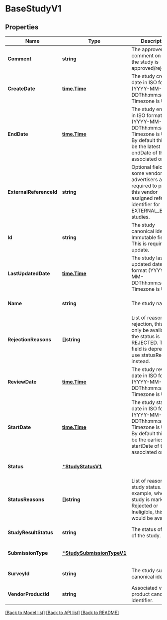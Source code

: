 # BaseStudyV1

## Properties
Name | Type | Description | Notes
------------ | ------------- | ------------- | -------------
**Comment** | **string** | The approver&#x27;s comment on why the study is approved/rejected. | [optional] [default to null]
**CreateDate** | [**time.Time**](time.Time.md) | The study creation date in ISO format (YYYY-MM-DDThh:mm:ssTZD). Timezone is UTC. | [optional] [default to null]
**EndDate** | [**time.Time**](time.Time.md) | The study end date in ISO format (YYYY-MM-DDThh:mm:ssTZD). Timezone is UTC. By default this will be the latest endDate of the associated orders. | [optional] [default to null]
**ExternalReferenceId** | **string** | Optional field. For some vendors, advertisers are required to provide this vendor assigned reference identifier for EXTERNAL_BILLING studies. | [optional] [default to null]
**Id** | **string** | The study canonical identifier. Immutable field. This is required for update. | [optional] [default to null]
**LastUpdatedDate** | [**time.Time**](time.Time.md) | The study last updated date in ISO format (YYYY-MM-DDThh:mm:ssTZD). Timezone is UTC. | [optional] [default to null]
**Name** | **string** | The study name. | [optional] [default to null]
**RejectionReasons** | **[]string** | List of reasons for rejection, this will only be available if the status is REJECTED. This field is deprecated, use statusReasons instead. | [optional] [default to null]
**ReviewDate** | [**time.Time**](time.Time.md) | The study review date in ISO format (YYYY-MM-DDThh:mm:ssTZD). Timezone is UTC. | [optional] [default to null]
**StartDate** | [**time.Time**](time.Time.md) | The study start date in ISO format (YYYY-MM-DDThh:mm:ssTZD). Timezone is UTC. By default this will be the earliest startDate of the associated orders. | [optional] [default to null]
**Status** | [***StudyStatusV1**](StudyStatusV1.md) |  | [optional] [default to null]
**StatusReasons** | **[]string** | List of reasons for study status. For example, when study is marked Rejected or Ineligible, this field would be available. | [optional] [default to null]
**StudyResultStatus** | **string** | The status of result of the study. | [optional] [default to null]
**SubmissionType** | [***StudySubmissionTypeV1**](StudySubmissionTypeV1.md) |  | [optional] [default to null]
**SurveyId** | **string** | The study survey canonical identifier. | [optional] [default to null]
**VendorProductId** | **string** | Associated vendor product canonical identifier. | [optional] [default to null]

[[Back to Model list]](../README.md#documentation-for-models) [[Back to API list]](../README.md#documentation-for-api-endpoints) [[Back to README]](../README.md)


